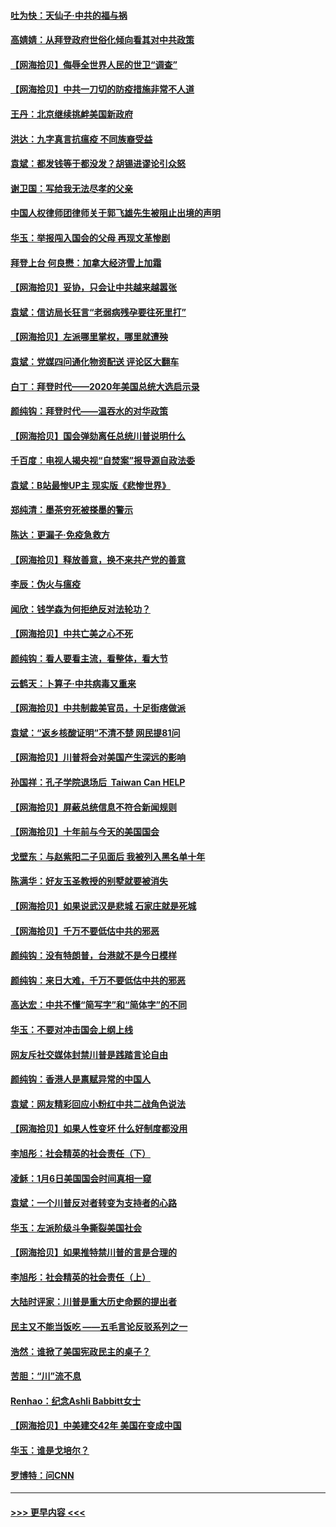 #### [吐为快：天仙子·中共的福与祸](../pages/nsc993/n12732165.md?t=02041701) 
#### [高婧婧：从拜登政府世俗化倾向看其对中共政策](../pages/nsc993/n12730028.md?t=02041701) 
#### [【网海拾贝】侮辱全世界人民的世卫“调查”](../pages/nsc993/n12727884.md?t=02041701) 
#### [【网海拾贝】中共一刀切的防疫措施非常不人道](../pages/nsc993/n12724879.md?t=02041701) 
#### [王丹：北京继续挑衅美国新政府](../pages/nsc993/n12722456.md?t=02041701) 
#### [洪达：九字真言抗瘟疫 不同族裔受益](../pages/nsc993/n12722448.md?t=02041701) 
#### [袁斌：都发钱等于都没发？胡锡进谬论引众怒](../pages/nsc993/n12722393.md?t=02041701) 
#### [谢卫国：写给我无法尽孝的父亲](../pages/nsc993/n12720325.md?t=02041701) 
#### [中国人权律师团律师关于郭飞雄先生被阻止出境的声明](../pages/nsc993/n12720203.md?t=02041701) 
#### [华玉：举报闯入国会的父母 再现文革惨剧](../pages/nsc993/n12719070.md?t=02041701) 
#### [拜登上台 何良懋：加拿大经济雪上加霜](../pages/nsc993/n12718943.md?t=02041701) 
#### [【网海拾贝】妥协，只会让中共越来越嚣张](../pages/nsc993/n12717392.md?t=02041701) 
#### [袁斌：信访局长狂言“老弱病残孕要往死里打”](../pages/nsc993/n12717343.md?t=02041701) 
#### [【网海拾贝】左派哪里掌权，哪里就遭殃](../pages/nsc993/n12715009.md?t=02041701) 
#### [袁斌：党媒四问通化物资配送 评论区大翻车](../pages/nsc993/n12714950.md?t=02041701) 
#### [白丁：拜登时代——2020年美国总统大选启示录](../pages/nsc993/n12714920.md?t=02041701) 
#### [颜纯钩：拜登时代——温吞水的对华政策](../pages/nsc993/n12713245.md?t=02041701) 
#### [【网海拾贝】国会弹劾离任总统川普说明什么](../pages/nsc993/n12712816.md?t=02041701) 
#### [千百度：电视人揭央视“自焚案”报导源自政法委](../pages/nsc993/n12709760.md?t=02041701) 
#### [袁斌：B站最惨UP主 现实版《悲惨世界》](../pages/nsc993/n12709686.md?t=02041701) 
#### [郑纯清：墨茶穷死被搽墨的警示](../pages/nsc993/n12709262.md?t=02041701) 
#### [陈达：更漏子·免疫急救方](../pages/nsc993/n12709244.md?t=02041701) 
#### [【网海拾贝】释放善意，换不来共产党的善意](../pages/nsc993/n12708361.md?t=02041701) 
#### [李辰：伪火与瘟疫](../pages/nsc993/n12707981.md?t=02041701) 
#### [闻欣：钱学森为何拒绝反对法轮功？](../pages/nsc993/n12707407.md?t=02041701) 
#### [【网海拾贝】中共亡美之心不死](../pages/nsc993/n12707621.md?t=02041701) 
#### [颜纯钩：看人要看主流，看整体，看大节](../pages/nsc993/n12707536.md?t=02041701) 
#### [云鹤天：卜算子‧中共病毒又重来](../pages/nsc993/n12707408.md?t=02041701) 
#### [【网海拾贝】中共制裁美官员，十足街痞做派](../pages/nsc993/n12705115.md?t=02041701) 
#### [袁斌：“返乡核酸证明”不清不楚 网民提81问](../pages/nsc993/n12704982.md?t=02041701) 
#### [【网海拾贝】川普将会对美国产生深远的影响](../pages/nsc993/n12703045.md?t=02041701) 
#### [孙国祥：孔子学院退场后  Taiwan Can HELP](../pages/nsc993/n12702430.md?t=02041701) 
#### [【网海拾贝】屏蔽总统信息不符合新闻规则](../pages/nsc993/n12699998.md?t=02041701) 
#### [【网海拾贝】十年前与今天的美国国会](../pages/nsc993/n12696993.md?t=02041701) 
#### [戈壁东：与赵紫阳二子见面后 我被列入黑名单十年](../pages/nsc993/n12696215.md?t=02041701) 
#### [陈满华：好友玉圣教授的别墅就要被消失](../pages/nsc993/n12695411.md?t=02041701) 
#### [【网海拾贝】如果说武汉是悲城 石家庄就是死城](../pages/nsc993/n12694589.md?t=02041701) 
#### [【网海拾贝】千万不要低估中共的邪恶](../pages/nsc993/n12692771.md?t=02041701) 
#### [颜纯钩：没有特朗普，台港就不是今日模样](../pages/nsc993/n12692678.md?t=02041701) 
#### [颜纯钩：来日大难，千万不要低估中共的邪恶](../pages/nsc993/n12692080.md?t=02041701) 
#### [高达宏：中共不懂“简写字”和“简体字”的不同](../pages/nsc993/n12692068.md?t=02041701) 
#### [华玉：不要对冲击国会上纲上线](../pages/nsc993/n12689948.md?t=02041701) 
#### [网友斥社交媒体封禁川普是践踏言论自由](../pages/nsc993/n12687482.md?t=02041701) 
#### [颜纯钩：香港人是禀赋异常的中国人](../pages/nsc993/n12685142.md?t=02041701) 
#### [袁斌：网友精彩回应小粉红中共二战角色说法](../pages/nsc993/n12684994.md?t=02041701) 
#### [【网海拾贝】如果人性变坏 什么好制度都没用](../pages/nsc993/n12683000.md?t=02041701) 
#### [李旭彤：社会精英的社会责任（下）](../pages/nsc993/n12680604.md?t=02041701) 
#### [凌稣：1月6日美国国会时间真相一窥](../pages/nsc993/n12682780.md?t=02041701) 
#### [袁斌：一个川普反对者转变为支持者的心路](../pages/nsc993/n12682700.md?t=02041701) 
#### [华玉：左派阶级斗争撕裂美国社会](../pages/nsc993/n12681226.md?t=02041701) 
#### [【网海拾贝】如果推特禁川普的言是合理的](../pages/nsc993/n12681232.md?t=02041701) 
#### [李旭彤：社会精英的社会责任（上）](../pages/nsc993/n12680501.md?t=02041701) 
#### [大陆时评家：川普是重大历史命题的提出者](../pages/nsc993/n12679904.md?t=02041701) 
#### [民主又不能当饭吃 ——五毛言论反驳系列之一](../pages/nsc993/n12679877.md?t=02041701) 
#### [浩然：谁掀了美国宪政民主的桌子？](../pages/nsc993/n12679850.md?t=02041701) 
#### [苦胆：“川”流不息](../pages/nsc993/n12678388.md?t=02041701) 
#### [Renhao：纪念Ashli Babbitt女士](../pages/nsc993/n12678359.md?t=02041701) 
#### [【网海拾贝】中美建交42年 美国在变成中国](../pages/nsc993/n12678324.md?t=02041701) 
#### [华玉：谁是戈培尔？](../pages/nsc993/n12677515.md?t=02041701) 
#### [罗博特：问CNN](../pages/nsc993/n12677172.md?t=02041701) 

----
#### [ >>> 更早内容 <<< ](../indexes/nsc993-earlier.md)
